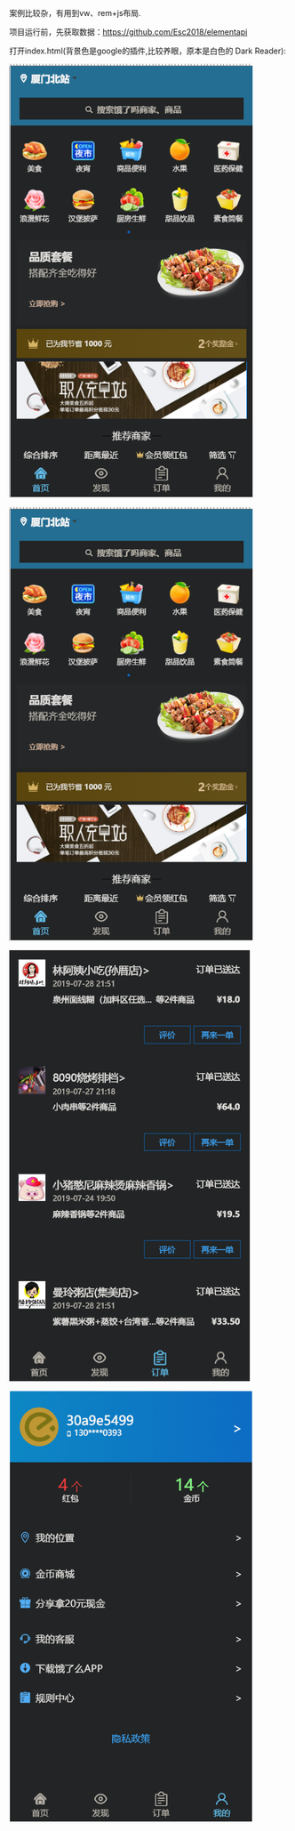 案例比较杂，有用到vw、rem+js布局.

项目运行前，先获取数据：<https://github.com/Esc2018/elementapi>

打开index.html(背景色是google的插件,比较养眼，原本是白色的  Dark Reader):

![git push origin master1566047209856](https://github.com/Esc2018/element/blob/master/showGithub/1566047209856.png)

![git push origin master1566047223741](https://github.com/Esc2018/element/blob/master/showGithub/1566047209856.png)

![git push origin master1566047243750](https://github.com/Esc2018/element/blob/master/showGithub/1566047243750.png)

![git push origin master1566047328477](https://github.com/Esc2018/element/blob/master/showGithub/1566047328477.png)